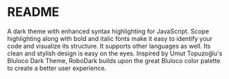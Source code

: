 # README
A dark theme with enhanced syntax highlighting for JavaScript. Scope highlighting along with bold and italic fonts make it easy to identify your code and visualize its structure. It supports other languages as well. Its clean and stylish design is easy on the eyes. Inspired by Umut Topuzoğlu's Bluloco Dark Theme, RoboDark builds upon the great Bluloco color palette to create a better user experience.
